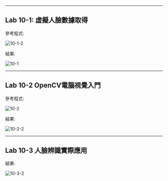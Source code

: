 ____
Lab 10-1: 虛擬人臉數據取得
----
參考程式:

![10-1-2](https://user-images.githubusercontent.com/89326999/144730392-dc5bd558-3d94-4ca1-a5b2-7126eb79e312.png)


結果:

![10-1](https://user-images.githubusercontent.com/89326999/144730396-d10ff18d-7614-4fc5-9ccf-6c0e1a3dcf12.png)

____
Lab 10-2 OpenCV電腦視覺入門
----

參考程式:

![10-2](https://user-images.githubusercontent.com/89326999/144730692-bd6b1ada-1ce6-459d-baec-d0c0c2ed7ea2.png)


結果:

![10-2-2](https://user-images.githubusercontent.com/89326999/144730696-a8eeba7f-32ca-43c5-8b7c-c5af4f7f40d4.png)


____
Lab 10-3 人臉辨識實際應用
----

結果:

![10-3-2](https://user-images.githubusercontent.com/89326999/144731368-88bb805b-6071-4ee2-9971-f44bc3fe7e98.png)
